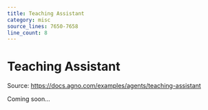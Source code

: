 ```yaml
---
title: Teaching Assistant
category: misc
source_lines: 7650-7658
line_count: 8
---
```


# Teaching Assistant
Source: https://docs.agno.com/examples/agents/teaching-assistant



Coming soon...


